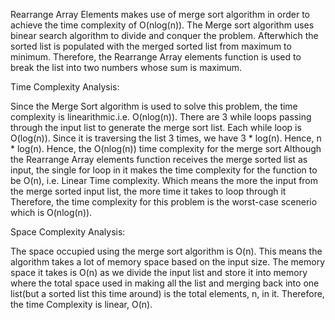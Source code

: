 Rearrange Array Elements makes use of merge sort algorithm in order to achieve the time complexity of O(nlog(n)).
The Merge sort algorithm uses binear search algorithm to divide and conquer the problem.
Afterwhich the sorted list is populated with the merged sorted list from maximum to minimum.
Therefore, the Rearrange Array elements function is used to break the list into two numbers whose sum is maximum.

Time Complexity Analysis:

Since the Merge Sort algorithm is used to solve this problem, the time complexity is linearithmic.i.e. O(nlog(n)). 
There are 3 while loops passing through the input list to generate the merge sort list.
Each while loop is O(log(n)). Since it is traversing the list 3 times, we have 3 * log(n). Hence, n * log(n).
Hence, the O(nlog(n)) time complexity for the merge sort
Although the Rearrange Array elements function receives the merge sorted list as input, the single for loop in it makes
the time complexity for the function to be O(n), i.e. Linear Time complexity. Which means the more the input from the 
merge sorted input list, the more time it takes to loop through it
Therefore, the time complexity for this problem is the worst-case scenerio which is O(nlog(n)).

Space Complexity Analysis:

The space occupied using the merge sort algorithm is O(n). This means the algorithm takes a lot of memory space based on the 
input size. The memory space it takes is O(n) as we divide the input list and store it into memory where the total space used in making all the list and merging back into one list(but a sorted list this time around) is the total elements, n, in it.
Therefore, the time Complexity is linear, O(n).
